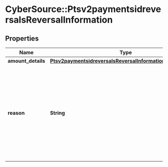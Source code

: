 # CyberSource::Ptsv2paymentsidreversalsReversalInformation

## Properties
Name | Type | Description | Notes
------------ | ------------- | ------------- | -------------
**amount_details** | [**Ptsv2paymentsidreversalsReversalInformationAmountDetails**](Ptsv2paymentsidreversalsReversalInformationAmountDetails.md) |  | [optional] 
**reason** | **String** | Reason for the authorization reversal. Possible value:   - 34: Suspected fraud  CyberSource ignores this field for processors that do not support this value.  | [optional] 


